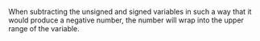When subtracting the unsigned and signed variables in such a way that it would produce a negative number, the number will wrap into the upper range of the variable.